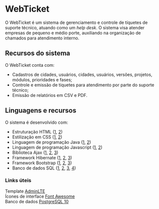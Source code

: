 # WebTicket
O WebTicket é um sistema de gerenciamento e controle de tíquetes de suporte técnico, atuando como um *help desk*. O sistema visa atender empresas de pequeno e médio porte, auxiliando na organização de chamados para atendimento interno.
## Recursos do sistema
O WebTicket conta com:
* Cadastros de cidades, usuários, cidades, usuários, versões, projetos, módulos, prioridades e fases;
* Controle e emissão de tíquetes para atendimento por parte do suporte técnico;
* Emissão de relatórios em CSV e PDF.
## Linguagens e recursos
O sistema é desenvolvido com:
* Estruturação HTML ([1](https://www.w3schools.com/html/), [2](https://www.codecademy.com/learn/learn-html))
* Estilização em CSS ([1](https://www.w3schools.com/css/), [2](https://www.codecademy.com/learn/learn-css))
* Linguagem de programação Java ([1](https://www.learnjavaonline.org/), [2](https://docs.oracle.com/javase/tutorial/index.html))
* Linguagem de programação Javascript ([1](https://www.w3schools.com/js/), [2](https://www.codecademy.com/learn/introduction-to-javascript))
* Biblioteca Ajax ([1](https://www.w3schools.com/xml/ajax_intro.asp), [2](https://www.tutorialspoint.com/ajax/), [3](https://www.javatpoint.com/ajax-tutorial))
* Framework Hibernate ([1](https://hibernate.org/), [2](https://www.devmedia.com.br/guia/hibernate/38312), [3](https://www.tutorialspoint.com/hibernate/))
* Framework Bootstrap ([1](https://getbootstrap.com.br/), [2](https://www.w3schools.com/bootstrap/), [3](https://www.codecademy.com/learn/learn-bootstrap))
* Banco de dados SQL ([1](https://www.w3schools.com/sql/), [2](https://www.codecademy.com/learn/learn-sql), [3](https://www.tutorialspoint.com/postgresql/), [4](https://pgexercises.com/))
### Links úteis
Template [AdminLTE](https://adminlte.io/)  
Ícones de interface [Font Awesome](https://fontawesome.com/v4.7.0/cheatsheet/)  
Banco de dados [PostgreSQL 10](https://www.enterprisedb.com/thank-you-downloading-postgresql?anid=1256376)  
